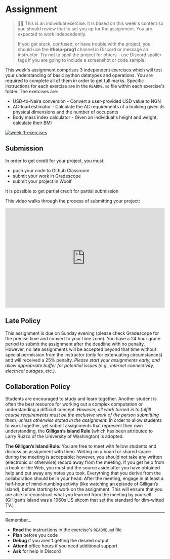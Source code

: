 # Assignment
  
> 🧑‍💻 This is an individual exercise. It is based on this week's content so you should
> review that to set you up for the assignment. You are expected to work independently.
>
> If you get stuck, confused, or have trouble with the project, you should use the **#help-prog1** channel in Discord or message an instructor. Try not to spoil the project for others - use Discord spoiler tags if you are going to include a screenshot or code sample. 


This week's assignment comprises 3 independent exercises which will test your 
understanding of basic python datatypes and operations. You are required to complete
all of them in order to get full marks. Specific instructions for each exercise are 
in the `README.md` file within each exercise's folder. The exercises are:
* USD-to-Naira conversion - Convert a user-provided USD value to NGN
* AC-load estimator - Calculate the AC requirements of a building given its physical dimensions and the number of occupants
* Body mass index calculator - Given an individual's height and weight, calculate their BMI


[![week-1-exercises](https://img.shields.io/static/v1?label=Open&message=Week%201%20Exercises&color=blue)](https://classroom.github.com/a/z2E09Uex)

## Submission

In order to get credit for your project, you must:

- push your code to Github Classroom
- submit your work in Gradescope
- submit your project in Woolf

It is possible to get partial credit for partial submission

This video walks through the process of submitting your project:

[//]: # (TODO: Create a new video showing individual submissions)
<div style="position: relative; padding-bottom: 62.5%; height: 0;"><iframe src="https://youtube.com/embed/wK5Tyk5p33A" frameborder="0" webkitallowfullscreen mozallowfullscreen allowfullscreen style="position: absolute; top: 0; left: 0; width: 100%; height: 100%;"></iframe></div>


## Late Policy

This assignment is due on Sunday evening (please check Gradescope for the precise time and convert to your time zone). You have a 24 hour grace period to submit the assignment after the deadline with no penalty.  However, no late assignments will be accepted beyond that time without special permission from the instructor (only for extenuating circumstances) and will received a 25% penalty. *Please start your assignments early, and allow appropriate buffer for potential issues (e.g., internet connectivity, electrical outages, etc.).*

## Collaboration Policy

Students are encouraged to study and learn together. Another student is often the best resource for working out a complex computation or understanding a difficult concept. *However, all work turned in to fulfill course requirements must be the exclusive work of the person submitting them, unless otherwise stated in the assignment.* In order to allow students to work together, yet submit assignments that represent their own understanding, the **Gilligan’s Island Rule** (which has been attributed to Larry Ruzzo of the University of Washington) is adopted.

**The Gilligan’s Island Rule:** You are free to meet with fellow students and discuss an assignment with them. Writing on a board or shared space during the meeting is acceptable; however, you should not take any written (electronic or otherwise) record away from the meeting. If you get help from a book or the Web, you must put the source aside after you have obtained help and put away any notes you took. Everything that you derive from the collaboration should be in your head. After the meeting, engage in at least a half-hour of mind-numbing activity (like watching an episode of Gilligan’s Island), before starting to work on the assignment. This will ensure that you are able to reconstruct what you learned from the meeting by yourself. (Gilligan’s Island was a 1960s US sitcom that set the standard for dim-witted TV.)




---

Remember...

- **Read** the instructions in the exercise's `README.md` file
- **Plan** before you code
- **Debug** if you aren't getting the desired output
- **Attend** office hours if you need additional support
- **Ask** for help in Discord
